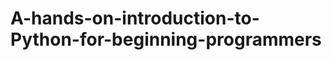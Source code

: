 A-hands-on-introduction-to-Python-for-beginning-programmers
===========================================================
